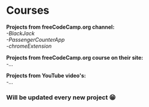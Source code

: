 # Courses
**Projects from freeCodeCamp.org channel:**
<br>*-BlackJack*
<br>*-PassengerCounterApp*
<br>*-chromeExtension*


**Projects from freeCodeCamp.org course on their site:**
<br>*-...*

**Projects from YouTube video's:**
<br>*-...*

### Will be updated every new project 😁


